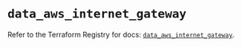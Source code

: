 # `data_aws_internet_gateway`

Refer to the Terraform Registry for docs: [`data_aws_internet_gateway`](https://registry.terraform.io/providers/hashicorp/aws/6.12.0/docs/data-sources/internet_gateway).
